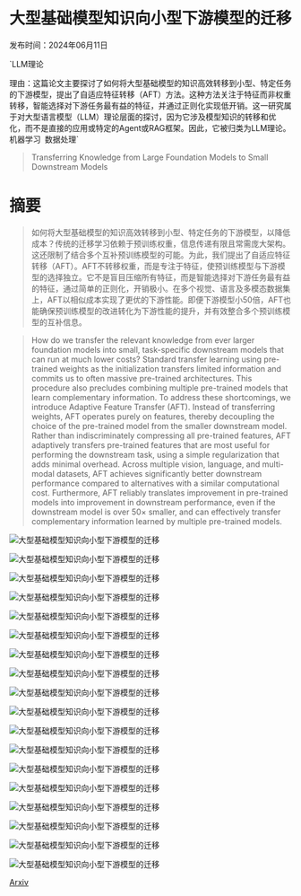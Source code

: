 # 大型基础模型知识向小型下游模型的迁移

发布时间：2024年06月11日

`LLM理论

理由：这篇论文主要探讨了如何将大型基础模型的知识高效转移到小型、特定任务的下游模型，提出了自适应特征转移（AFT）方法。这种方法关注于特征而非权重转移，智能选择对下游任务最有益的特征，并通过正则化实现低开销。这一研究属于对大型语言模型（LLM）理论层面的探讨，因为它涉及模型知识的转移和优化，而不是直接的应用或特定的Agent或RAG框架。因此，它被归类为LLM理论。` `机器学习` `数据处理`

> Transferring Knowledge from Large Foundation Models to Small Downstream Models

# 摘要

> 如何将大型基础模型的知识高效转移到小型、特定任务的下游模型，以降低成本？传统的迁移学习依赖于预训练权重，信息传递有限且常需庞大架构。这还限制了结合多个互补预训练模型的可能。为此，我们提出了自适应特征转移（AFT）。AFT不转移权重，而是专注于特征，使预训练模型与下游模型的选择独立。它不是盲目压缩所有特征，而是智能选择对下游任务最有益的特征，通过简单的正则化，开销极小。在多个视觉、语言及多模态数据集上，AFT以相似成本实现了更优的下游性能。即便下游模型小50倍，AFT也能确保预训练模型的改进转化为下游性能的提升，并有效整合多个预训练模型的互补信息。

> How do we transfer the relevant knowledge from ever larger foundation models into small, task-specific downstream models that can run at much lower costs? Standard transfer learning using pre-trained weights as the initialization transfers limited information and commits us to often massive pre-trained architectures. This procedure also precludes combining multiple pre-trained models that learn complementary information. To address these shortcomings, we introduce Adaptive Feature Transfer (AFT). Instead of transferring weights, AFT operates purely on features, thereby decoupling the choice of the pre-trained model from the smaller downstream model. Rather than indiscriminately compressing all pre-trained features, AFT adaptively transfers pre-trained features that are most useful for performing the downstream task, using a simple regularization that adds minimal overhead. Across multiple vision, language, and multi-modal datasets, AFT achieves significantly better downstream performance compared to alternatives with a similar computational cost. Furthermore, AFT reliably translates improvement in pre-trained models into improvement in downstream performance, even if the downstream model is over $50\times$ smaller, and can effectively transfer complementary information learned by multiple pre-trained models.

![大型基础模型知识向小型下游模型的迁移](../../../paper_images/2406.07337/x1.png)

![大型基础模型知识向小型下游模型的迁移](../../../paper_images/2406.07337/x2.png)

![大型基础模型知识向小型下游模型的迁移](../../../paper_images/2406.07337/x3.png)

![大型基础模型知识向小型下游模型的迁移](../../../paper_images/2406.07337/x4.png)

![大型基础模型知识向小型下游模型的迁移](../../../paper_images/2406.07337/x5.png)

![大型基础模型知识向小型下游模型的迁移](../../../paper_images/2406.07337/x6.png)

![大型基础模型知识向小型下游模型的迁移](../../../paper_images/2406.07337/x7.png)

![大型基础模型知识向小型下游模型的迁移](../../../paper_images/2406.07337/x8.png)

![大型基础模型知识向小型下游模型的迁移](../../../paper_images/2406.07337/x9.png)

![大型基础模型知识向小型下游模型的迁移](../../../paper_images/2406.07337/x10.png)

![大型基础模型知识向小型下游模型的迁移](../../../paper_images/2406.07337/x11.png)

![大型基础模型知识向小型下游模型的迁移](../../../paper_images/2406.07337/x12.png)

![大型基础模型知识向小型下游模型的迁移](../../../paper_images/2406.07337/x13.png)

![大型基础模型知识向小型下游模型的迁移](../../../paper_images/2406.07337/x14.png)

![大型基础模型知识向小型下游模型的迁移](../../../paper_images/2406.07337/x15.png)

![大型基础模型知识向小型下游模型的迁移](../../../paper_images/2406.07337/x16.png)

![大型基础模型知识向小型下游模型的迁移](../../../paper_images/2406.07337/x17.png)

![大型基础模型知识向小型下游模型的迁移](../../../paper_images/2406.07337/x18.png)

[Arxiv](https://arxiv.org/abs/2406.07337)